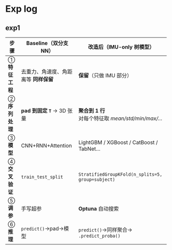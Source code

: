 # Exp log

## **exp1**
| 步骤         | Baseline（双分支 NN）        | 改造后（IMU-only 树模型）                                 |
| ---------- | ----------------------- | ------------------------------------------------- |
| ① **特征工程** | 去重力、角速度、角距离等 **同样保留**   | **保留**（只做 IMU 部分）                                 |
| ② **序列处理** | **pad 到固定 `T`** → 3D 张量 | **聚合到 1 行**<br>对每个特征取 *mean/std/min/max/…*        |
| ③ **模型**   | CNN+RNN+Attention       | LightGBM / XGBoost / CatBoost / TabNet…           |
| ④ **交叉验证** | `train_test_split`      | `StratifiedGroupKFold(n_splits=5, group=subject)` |
| ⑤ **调参**   | 手写超参                    | **Optuna** 自动搜索                                   |
| ⑥ **推理**   | `predict()`→pad→模型      | `predict()`→同样聚合→ `.predict_proba()`              |
